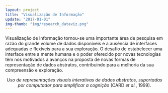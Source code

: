 ```yaml
---  
layout: project  
title: "Visualização de Informação"
update: "2017-01-01"  
img-thumb: "img/research_dataviz.png"
---  
```


Visualização de Informação tornou-se uma importante área de pesquisa em razão do grande volume de dados disponíveis e a ausência de interfaces adequadas e flexíveis para a sua exploração. O desafio de estabelecer uma interface entre a mente humana e o poder oferecido por novas tecnologias têm nos motivados a avanços na proposta de novas formas de representação de dados abstratos, contribuindo para a melhoria da sua compreensão e exploração.

<CENTER>
  <I>Uso de representações visuais interativas de dados abstratos, suportadas por computador para amplificar a cognição</I> (CARD <i>et al.</I>, 1999).
  </CENTER>

